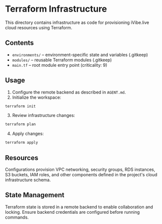 # Terraform Infrastructure

This directory contains infrastructure as code for provisioning iVibe.live cloud resources using Terraform.

## Contents

- `environments/` – environment-specific state and variables (.gitkeep)
- `modules/` – reusable Terraform modules (.gitkeep)
- `main.tf` – root module entry point (criticality: 9)

## Usage

1. Configure the remote backend as described in `AGENT.md`.
2. Initialize the workspace:

```bash
terraform init
```
3. Review infrastructure changes:

```bash
terraform plan
```
4. Apply changes:

```bash
terraform apply
```

## Resources

Configurations provision VPC networking, security groups, RDS instances, S3 buckets, IAM roles, and other components defined in the project's cloud infrastructure schema.

## State Management

Terraform state is stored in a remote backend to enable collaboration and locking. Ensure backend credentials are configured before running commands.
